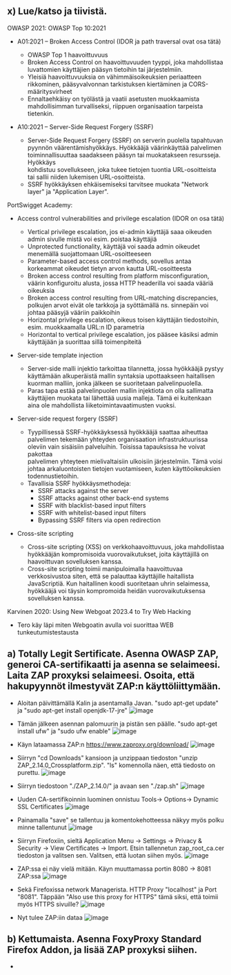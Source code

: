 ## x) Lue/katso ja tiivistä.
OWASP 2021: OWASP Top 10:2021
- A01:2021 – Broken Access Control (IDOR ja path traversal ovat osa tätä)
  - OWASP Top 1 haavoittuvuus
  - Broken Access Control on haavoittuvuuden tyyppi, joka mahdollistaa luvattomien käyttäjien pääsyn tietoihin tai järjestelmiin. 
  - Yleisiä haavoittuvuuksia on vähimmäisoikeuksien periaatteen rikkominen, pääsyvalvonnan tarkistuksen kiertäminen ja CORS-määritysvirheet
  - Ennaltaehkäisy on työlästä ja vaatii asetusten muokkaamista mahdollisimman turvalliseksi, riippuen organisaation tarpeista tietenkin.

- A10:2021 – Server-Side Request Forgery (SSRF)
  - Server-Side Request Forgery (SSRF) on serverin puolella tapahtuvan pyynnön väärentämishyökkäys. Hyökkääjä väärinkäyttää palvelimen toiminnallisuuttaa saadakseen pääsyn tai muokatakseen resursseja. Hyökkäys     
    kohdistuu sovellukseen, joka tukee tietojen tuontia URL-osoitteista tai sallii niiden lukemisen URL-osoitteista. 
  - SSRF hyökkäyksen ehkäisemiseksi tarvitsee muokata "Network layer" ja "Application Layer". 

PortSwigget Academy:
- Access control vulnerabilities and privilege escalation (IDOR on osa tätä)
  - Vertical privilege escalation, jos ei-admin käyttäjä saaa oikeuden admin sivulle mistä voi esim. poistaa käyttäjiä
  - Unprotected functionality, käyttäjä voi saada admin oikeudet menemällä suojattomaan URL-osoitteeseen
  - Parameter-based access control methods, sovellus antaa korkeammat oikeudet tietyn arvon kautta URL-osoitteesta
  - Broken access control resulting from platform misconfiguration, väärin konfiguroitu alusta, jossa HTTP headerilla voi saada vääriä oikeuksia
  - Broken access control resulting from URL-matching discrepancies, polkujen arvot eivät ole tarkkoja ja syöttämällä ns. sinnepäin voi johtaa pääsyjä vääriin paikkoihin
  - Horizontal privilege escalation, oikeus toisen käyttäjän tiedostoihin, esim. muokkaamalla URL:n ID parametria
  - Horizontal to vertical privilege escalation, jos pääsee käsiksi admin käyttäjään ja suorittaa sillä toimenpiteitä

- Server-side template injection
  - Server-side malli injektio tarkoittaa tilannetta, jossa hyökkääjä pystyy käyttämään alkuperäistä mallin syntaksia upottaakseen haitallisen kuorman malliin, jonka jälkeen se suoritetaan palvelinpuolella.
  - Paras tapa estää palvelinpuolen mallin injektiota on olla sallimatta käyttäjien muokata tai lähettää uusia malleja. Tämä ei kuitenkaan aina ole mahdollista liiketoimintavaatimusten vuoksi.
- Server-side request forgery (SSRF)
  - Tyypillisessä SSRF-hyökkäyksessä hyökkääjä saattaa aiheuttaa palvelimen tekemään yhteyden organisaation infrastruktuurissa oleviin vain sisäisiin palveluihin. Toisissa tapauksissa he voivat pakottaa   
    palvelimen yhteyteen mielivaltaisiin ulkoisiin järjestelmiin. Tämä voisi johtaa arkaluontoisten tietojen vuotamiseen, kuten käyttöoikeuksien todennustietoihin.
  - Tavallisia SSRF hyökkäysmethodeja:
    - SSRF attacks against the server
    - SSRF attacks against other back-end systems
    - SSRF with blacklist-based input filters
    - SSRF with whitelist-based input filters
    - Bypassing SSRF filters via open redirection
- Cross-site scripting
  - Cross-site scripting (XSS) on verkkohaavoittuvuus, joka mahdollistaa hyökkääjän kompromisoida vuorovaikutukset, joita käyttäjillä on haavoittuvan sovelluksen kanssa.
  - Cross-site scripting toimii manipuloimalla haavoittuvaa verkkosivustoa siten, että se palauttaa käyttäjille haitallista JavaScriptiä. Kun haitallinen koodi suoritetaan uhrin selaimessa, hyökkääjä voi täysin 
    kompromoida heidän vuorovaikutuksensa sovelluksen kanssa.

Karvinen 2020: Using New Webgoat 2023.4 to Try Web Hacking
  - Tero käy läpi miten Webgoatin avulla voi suorittaa WEB tunkeutumistestausta

## a) Totally Legit Sertificate. Asenna OWASP ZAP, generoi CA-sertifikaatti ja asenna se selaimeesi. Laita ZAP proxyksi selaimeesi. Osoita, että hakupyynnöt ilmestyvät ZAP:n käyttöliittymään.

- Aloitan päivittämällä Kalin ja asentamalla Javan. "sudo apt-get update" ja "sudo apt-get install openjdk-17-jre"
![image](https://github.com/ball1n/Tunkeutumistestaus/assets/117892213/1bfc7ba1-afd4-4c62-92e2-3fb415b30c1a)
- Tämän jälkeen asennan palomuurin ja pistän sen päälle. "sudo apt-get install ufw" ja "sudo ufw enable"
![image](https://github.com/ball1n/Tunkeutumistestaus/assets/117892213/41f7052d-5c98-42de-a0ff-4ec7d98b0302)

- Käyn lataamassa ZAP:n https://www.zaproxy.org/download/
![image](https://github.com/ball1n/Tunkeutumistestaus/assets/117892213/75160576-0369-4edd-a1a4-279b0e13b194)

- Siirryn "cd Downloads" kansioon ja unzippaan tiedoston "unzip ZAP_2.14.0_Crossplatform.zip". "ls" komennolla näen, että tiedosto on purettu.
![image](https://github.com/ball1n/Tunkeutumistestaus/assets/117892213/38d1812e-be6c-43f6-bf1e-14cd4862fa14)
- Siirryn tiedostoon "./ZAP_2.14.0/" ja avaan sen "./zap.sh"
![image](https://github.com/ball1n/Tunkeutumistestaus/assets/117892213/561c6392-b729-435e-ba41-afefe26c2d19)
- Uuden CA-sertifikoinnin luominen onnistuu Tools-> Options-> Dynamic SSL Certificates
![image](https://github.com/ball1n/Tunkeutumistestaus/assets/117892213/f12f2f28-1ead-4ee7-9066-ebb9c432c4e0)
- Painamalla "save" se tallentuu ja komentokehotteessa näkyy myös polku minne tallentunut
![image](https://github.com/ball1n/Tunkeutumistestaus/assets/117892213/fe80acdb-bdd6-49e8-8adf-1bb5ae6e4974)
- Siirryn Firefoxiin, sieltä Application Menu -> Settings -> Privacy & Security -> View Certificates -> Import. Etsin tallennetun zap_root_ca.cer tiedoston ja valitsen sen. Valitsen, että luotan siihen myös.
![image](https://github.com/ball1n/Tunkeutumistestaus/assets/117892213/aedbdd63-23fd-4782-a733-7c0827a0a9e0)
- ZAP:ssa ei näy vielä mitään. Käyn muuttamassa portin 8080 -> 8081 ZAP:ssa 
![image](https://github.com/ball1n/Tunkeutumistestaus/assets/117892213/a027c184-2d3e-44db-8c07-8abe75c347e8)
- Sekä Firefoxissa network Managerista. HTTP Proxy "localhost" ja Port "8081". Täppään "Also use this proxy for HTTPS" tämä siksi, että toimii myös HTTPS sivuille?
![image](https://github.com/ball1n/Tunkeutumistestaus/assets/117892213/06ebeebd-9d93-4cae-81d2-03deaf25485f)
- Nyt tulee ZAP:iin dataa
![image](https://github.com/ball1n/Tunkeutumistestaus/assets/117892213/a0084902-af7a-49e0-80ab-406e026a6e48)

## b) Kettumaista. Asenna FoxyProxy Standard Firefox Addon, ja lisää ZAP proxyksi siihen.

- 































